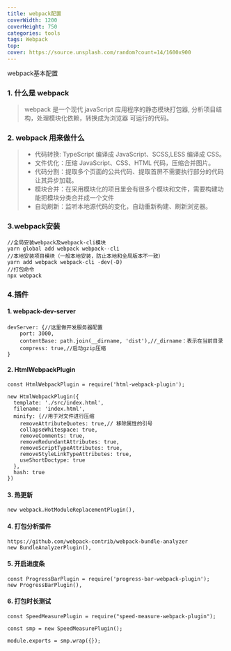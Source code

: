 ```yaml
---
title: webpack配置
coverWidth: 1200
coverHeight: 750
categories: tools
tags: Webpack
top:
cover: https://source.unsplash.com/random?count=14/1600x900
---
```

webpack基本配置
<!--more-->

### 1. 什么是 webpack
> webpack 是一个现代 javaScript 应用程序的静态模块打包器, 分析项目结构，处理模块化依赖，转换成为浏览器 可运行的代码。

### 2. webpack 用来做什么
> - 代码转换: TypeScript 编译成 JavaScript、SCSS,LESS 编译成 CSS。
> - 文件优化：压缩 JavaScript、CSS、HTML 代码，压缩合并图片。
> - 代码分割：提取多个页面的公共代码、提取首屏不需要执行部分的代码让其异步加载。
> - 模块合并：在采用模块化的项目里会有很多个模块和文件，需要构建功能把模块分类合并成一个文件
> - 自动刷新：监听本地源代码的变化，自动重新构建、刷新浏览器。

### 3.webpack安装
```
//全局安装webpack及webpack-cli模块
yarn global add webpack webpack--cli
//本地安装项目模块（一般本地安装，防止本地和全局版本不一致）
yarn add webpack webpack-cli -dev(-D)
//打包命令
npx webpack
```
### 4.插件


#### 1. webpack-dev-server
```node
devServer: {//这里做开发服务器配置
    port: 3000,
    contentBase: path.join(__dirname, 'dist'),//_dirname：表示在当前目录
    compress: true,//启动gzip压缩
}
```
#### 2.  HtmlWebpackPlugin
```
const HtmlWebpackPlugin = require('html-webpack-plugin');

new HtmlWebpackPlugin({
  template: './src/index.html',
  filename: 'index.html',
  minify: {//用于对文件进行压缩
    removeAttributeQuotes: true,// 移除属性的引号
    collapseWhitespace: true,
    removeComments: true,
    removeRedundantAttributes: true,
    removeScriptTypeAttributes: true,
    removeStyleLinkTypeAttributes: true,
    useShortDoctype: true
  },
  hash: true
})
```
#### 3.  热更新
```
new webpack.HotModuleReplacementPlugin(),
```
#### 4. 打包分析插件
```
https://github.com/webpack-contrib/webpack-bundle-analyzer
new BundleAnalyzerPlugin(),
```
#### 5.  开启进度条
```
const ProgressBarPlugin = require('progress-bar-webpack-plugin');
new ProgressBarPlugin(),
```
#### 6. 打包时长测试
```
const SpeedMeasurePlugin = require("speed-measure-webpack-plugin");

const smp = new SpeedMeasurePlugin();

module.exports = smp.wrap({});
```
